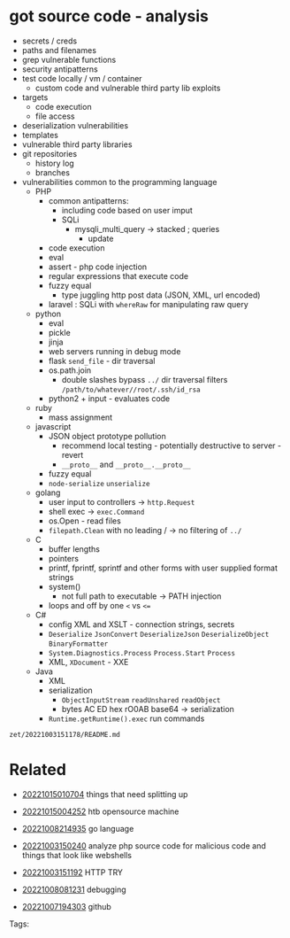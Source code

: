 # got source code - analysis
- secrets / creds
- paths and filenames
- grep vulnerable functions
- security antipatterns
- test code locally / vm / container
  - custom code and vulnerable third party lib exploits
- targets
  - code execution
  - file access
- deserialization vulnerabilities
- templates
- vulnerable third party libraries
- git repositories
  - history log
  - branches
- vulnerabilities common to the programming language
  - PHP
    - common antipatterns:
      - including code based on user imput
      - SQLi
        - mysqli_multi_query -> stacked ; queries
          - update
    - code execution
    - eval
    - assert - php code injection
    - regular expressions that execute code
    - fuzzy equal
      - type juggling http post data (JSON, XML, url encoded)
    - laravel : SQLi with `whereRaw` for manipulating raw query
  - python
    - eval
    - pickle
    - jinja
    - web servers running in debug mode
    - flask `send_file` - dir traversal
    - os.path.join
      - double slashes bypass `../` dir traversal filters `/path/to/whatever//root/.ssh/id_rsa`
    - python2 + input - evaluates code
  - ruby
    - mass assignment
  - javascript
    - JSON object prototype pollution
      - recommend local testing - potentially destructive to server - revert
      - `__proto__` and `__proto__.__proto__`
    - fuzzy equal
    - `node-serialize` `unserialize`
  - golang
    - user input to controllers -> `http.Request`
    - shell exec -> `exec.Command`
    - os.Open - read files
    - `filepath.Clean` with no leading / -> no filtering of `../`
  - C
    - buffer lengths
    - pointers
    - printf, fprintf, sprintf and other forms with user supplied format strings
    - system()
      - not full path to executable -> PATH injection
    - loops and off by one `<` vs `<=`
  - C#
    - config XML and XSLT - connection strings, secrets
    - `Deserialize` `JsonConvert` `DeserializeJson` `DeserializeObject` `BinaryFormatter`
    - `System.Diagnostics.Process` `Process.Start` `Process`
    - XML, `XDocument` - XXE
  - Java
    - XML
    - serialization
      - `ObjectInputStream` `readUnshared` `readObject`
      - bytes AC ED hex rO0AB base64 -> serialization
    - `Runtime.getRuntime().exec` run commands

` zet/20221003151178/README.md `

# Related

- [20221015010704](/zet/20221015010704/README.md) things that need splitting up

- [20221015004252](/zet/20221015004252/README.md) htb opensource machine
- [20221008214935](/zet/20221008214935/README.md) go language
- [20221003150240](/zet/20221003150240/README.md) analyze php source code for malicious code and things that look like webshells
- [20221003151192](/zet/20221003151192/README.md) HTTP TRY
- [20221008081231](/zet/20221008081231/README.md) debugging
- [20221007194303](/zet/20221007194303/README.md) github

Tags:

    
